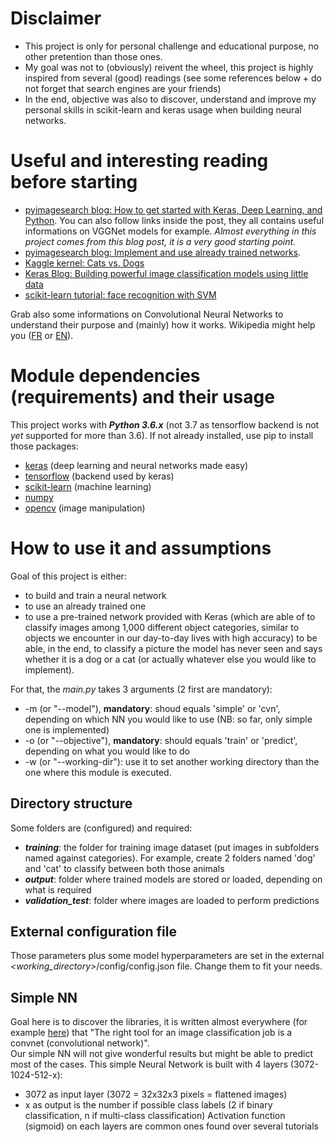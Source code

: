 # Disclaimer
* This project is only for personal challenge and educational purpose, no other pretention than those ones.
* My goal was not to (obviously) reivent the wheel, this project is highly inspired from several (good) readings (see 
some references below + do not forget that search engines are your friends)
* In the end, objective was also to discover, understand and improve my personal skills in scikit-learn and keras usage
when building neural networks.


# Useful and interesting reading before starting
* [pyimagesearch blog: How to get started with Keras, Deep Learning, and Python](https://www.pyimagesearch.com/2016/08/10/imagenet-classification-with-python-and-keras/).
You can also follow links inside the post, they all contains useful informations on VGGNet models for example.
*Almost everything in this project comes from this blog post, it is a very good starting point.*
* [pyimagesearch blog: Implement and use already trained networks](https://www.pyimagesearch.com/2017/03/20/imagenet-vggnet-resnet-inception-xception-keras/).
* [Kaggle kernel: Cats vs. Dogs](https://www.kaggle.com/stevenhurwitt/cats-vs-dogs-using-a-keras-convnet)
* [Keras Blog: Building powerful image classification models using little data](https://blog.keras.io/building-powerful-image-classification-models-using-very-little-data.html)
* [scikit-learn tutorial: face recognition with SVM](https://scikit-learn.org/stable/auto_examples/applications/plot_face_recognition.html#sphx-glr-auto-examples-applications-plot-face-recognition-py)

Grab also some informations on Convolutional Neural Networks to understand their purpose and (mainly) how it works. 
Wikipedia might help you ([FR](https://fr.wikipedia.org/wiki/R%C3%A9seau_neuronal_convolutif) or [EN](https://en.wikipedia.org/wiki/Convolutional_neural_network)).

# Module dependencies (requirements) and their usage
This project works with ***Python 3.6.x*** (not 3.7 as tensorflow backend is not *yet* supported for more than 3.6). If not
already installed, use pip to install those packages:
* [keras](https://keras.io/) (deep learning and neural networks made easy)
* [tensorflow](https://www.tensorflow.org/) (backend used by keras)
* [scikit-learn](https://scikit-learn.org/stable/) (machine learning)
* [numpy](http://www.numpy.org/)
* [opencv](https://opencv.org/) (image manipulation)

# How to use it and assumptions
Goal of this project is either:
* to build and train a neural network
* to use an already trained one
* to use a pre-trained network provided with Keras (which are able of to classify images among 1,000 different object 
categories, similar to objects we encounter in our day-to-day lives with high accuracy)
to be able, in the end, to classify a picture the model has never seen and says whether it is a dog or a cat (or actually
whatever else you would like to implement).

For that, the *main.py* takes 3 arguments (2 first are mandatory):
* -m (or "--model"), **mandatory**: shoud equals 'simple' or 'cvn', depending on which NN you would like to use (NB: so
far, only simple one is implemented)
* -o (or "--objective"), **mandatory**: should equals 'train' or 'predict', depending on what you would like to do
* -w (or "--working-dir"): use it to set another working directory than the one where this module is executed.

## Directory structure
Some folders are (configured) and required:
* ***training***: the folder for training image dataset (put images in subfolders named against categories). For example,
create 2 folders named 'dog' and 'cat' to classify between both those animals
* ***output***: folder where trained models are stored or loaded, depending on what is required
* ***validation_test***: folder where images are loaded to perform predictions

## External configuration file
Those parameters plus some model hyperparameters are set in the external *<working_directory>*/config/config.json file.
Change them to fit your needs.

## Simple NN
Goal here is to discover the libraries, it is written almost everywhere (for example 
[here](https://blog.keras.io/building-powerful-image-classification-models-using-very-little-data.html))
that "The right tool for an image classification job is a convnet (convolutional network)".  
Our simple NN will not give wonderful results but might be able to predict most of the cases.
This simple Neural Network is built with 4 layers (3072-1024-512-x):
* 3072 as input layer (3072 = 32x32x3 pixels = flattened images)
* x as output is the number if possible class labels (2 if binary classification, n if multi-class classification)
Activation function (sigmoid) on each layers are common ones found over several tutorials

